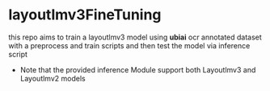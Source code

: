 # layoutlmv3FineTuning
this repo aims to train a layoutlmv3 model using __ubiai__ ocr annotated dataset with a preprocess and train  scripts  and then test the model via inference script
* Note that the provided inference Module support both Layoutlmv3 and Layoutlmv2 models
